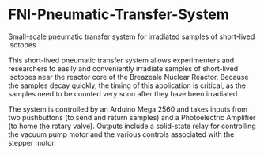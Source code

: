 # FNI-Pneumatic-Transfer-System
Small-scale pneumatic transfer system for irradiated samples of short-lived isotopes

This short-lived pneumatic transfer system allows experimenters and researchers to easily and conveniently irradiate samples of short-lived isotopes near the reactor core of the Breazeale Nuclear Reactor. Because the samples decay quickly, the timing of this application is critical, as the samples need to be counted very soon after they have been irradiated.

The system is controlled by an Arduino Mega 2560 and takes inputs from two pushbuttons (to send and return samples) and a Photoelectric Amplifier (to home the rotary valve). Outputs include a solid-state relay for controlling the vacuum pump motor and the various controls associated with the stepper motor.

